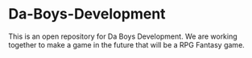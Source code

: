 # Da-Boys-Development
This is an open repository for Da Boys Development. We are working together to make a game in the future that will be a RPG Fantasy game.
